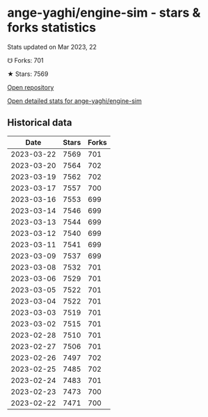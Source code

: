 # ange-yaghi/engine-sim - stars & forks statistics

Stats updated on Mar 2023, 22

☋ Forks: 701

★ Stars: 7569

[Open repository](https://github.com/ange-yaghi/engine-sim)

[Open detailed stats for ange-yaghi/engine-sim](https://reviewgithub.com/rep/ange-yaghi/engine-sim)

## Historical data
| Date | Stars | Forks |
|------|-------|-------|
| 2023-03-22 | 7569 | 701 | 
| 2023-03-20 | 7564 | 702 | 
| 2023-03-19 | 7562 | 702 | 
| 2023-03-17 | 7557 | 700 | 
| 2023-03-16 | 7553 | 699 | 
| 2023-03-14 | 7546 | 699 | 
| 2023-03-13 | 7544 | 699 | 
| 2023-03-12 | 7540 | 699 | 
| 2023-03-11 | 7541 | 699 | 
| 2023-03-09 | 7537 | 699 | 
| 2023-03-08 | 7532 | 701 | 
| 2023-03-06 | 7529 | 701 | 
| 2023-03-05 | 7522 | 701 | 
| 2023-03-04 | 7522 | 701 | 
| 2023-03-03 | 7519 | 701 | 
| 2023-03-02 | 7515 | 701 | 
| 2023-02-28 | 7510 | 701 | 
| 2023-02-27 | 7506 | 701 | 
| 2023-02-26 | 7497 | 702 | 
| 2023-02-25 | 7485 | 702 | 
| 2023-02-24 | 7483 | 701 | 
| 2023-02-23 | 7473 | 700 | 
| 2023-02-22 | 7471 | 700 | 

